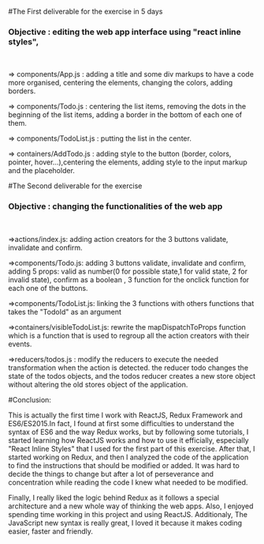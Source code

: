 #The First deliverable for the exercise in 5 days</br>
<h3>Objective : editing the web app interface using "react inline styles",</h3></br>

  <p>=> components/App.js : adding a title and some div markups to have a code more organised, centering the elements, changing the colors, adding borders.</p>
  <p>=> components/Todo.js : centering the list items, removing the dots in the beginning of the list items, adding a border in the bottom of each one of them.</p>
  <p>=> components/TodoList.js : putting the list in the center.</p>
  <p>=> containers/AddTodo.js : adding style to the button (border, colors, pointer, hover...),centering the elements, adding style to the input markup and the placeholder.</p>


#The Second deliverable for the exercise</br>
<h3>Objective : changing the functionalities of the web app</h3></br>

  <p>=>actions/index.js: adding action creators for the 3 buttons validate, invalidate and confirm.</p>
  <p>=>components/Todo.js: adding 3 buttons validate, invalidate and confirm, adding 5 props: valid as number(0 for possible state,1 for valid state, 2 for invalid state), confirm as a boolean , 3 function for the onclick function for each one of the buttons.</p>
  <p>=>components/TodoList.js: linking the 3 functions with others functions that takes the "TodoId" as an argument</p>
  <p>=>containers/visibleTodoList.js: rewrite the mapDispatchToProps function which is a function that is used to regroup all the action creators with their events.</p>
  <p>=>reducers/todos.js : modify the reducers to execute the needed transformation when the action is detected. the reducer todo changes the state of the todos objects, and the todos reducer creates a new store object without altering the old stores object of the application.</p>

#Conclusion:
<p>This is actually the first time I work with ReactJS, Redux Framework and ES6/ES2015.In fact, I found at first some difficulties to understand the syntax of ES6 and the way Redux works, but by following some tutorials, I started learning how ReactJS works and how to use it efficially, especially "React Inline Styles" that I used for the first part of this exercise. After that, I started working on Redux, and then I analyzed the code of the application to find the instructions that should be modified or added. It was hard  to decide the things to change but after a lot of perseverance and concentration while reading the code I knew what needed to be modified.
</p>
<p>Finally, I really liked the logic behind Redux as it follows a special architecture and a new whole way of thinking the web apps. Also, I enjoyed spending time working in this project and using ReactJS. Additionaly, The JavaScript new syntax is really great, I loved it because it makes coding easier, faster and friendly.</p>
